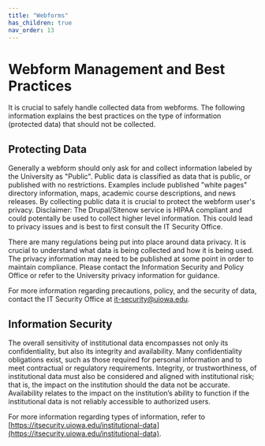 ```yaml
---
title: "Webforms"
has_children: true
nav_order: 13
---
```


# Webform Management and Best Practices
It is crucial to safely handle collected data from webforms. The following information explains the best practices on the type of information (protected data) that should not be collected.

## Protecting Data
Generally a webform should only ask for and collect information labeled by the University as "Public". Public data is classified as data that is public, or published with no restrictions. Examples include published "white pages" directory information, maps, academic course descriptions, and news releases. By collecting public data it is crucial to protect the webform user's privacy. Disclaimer: The Drupal/Sitenow service is HIPAA compliant and could potentally be used to collect higher level information. This could lead to privacy issues and is best to first consult the IT Security Office.

There are many regulations being put into place around data privacy. It is crucial to understand what data is being collected and how it is being used. The privacy information may need to be published at some point in order to maintain compliance. Please contact the Information Security and Policy Office or refer to the University privacy information for guidance.

For more information regarding precautions, policy, and the security of data, contact the IT Security Office at [it-security@uiowa.edu](mailto:it-security@uiowa.edu).

## Information Security
The overall sensitivity of institutional data encompasses not only its confidentiality, but also its integrity and availability.  Many confidentiality obligations exist, such as those required for personal information and to meet contractual or regulatory requirements. Integrity, or trustworthiness, of institutional data must also be considered and aligned with institutional risk; that is, the impact on the institution should the data not be accurate.  Availability relates to the impact on the institution’s ability to function if the institutional data is not reliably accessible to authorized users.

For more information regarding types of information, refer to [https://itsecurity.uiowa.edu/institutional-data](https://itsecurity.uiowa.edu/institutional-data).
